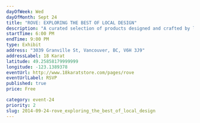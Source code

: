 ```yaml
---
dayOfWeek: Wed
dayOfMonth: Sept 24
title: "ROVE: EXPLORING THE BEST OF LOCAL DESIGN"
description: "A curated selection of products designed and crafted by local talent. Celebrate the richness of local design in an evening of shopping and refreshment."
startTime: 6:00 PM
endTime: 9:00 PM
type: Exhibit
address: "3039 Granville St, Vancouver, BC, V6H 3J9"
addressLabel: 18 Karat
latitude: 49.25858179999999
longitude: -123.1389378
eventUrl: http://www.18karatstore.com/pages/rove
eventUrlLabel: RSVP
published: true
price: Free

category: event-24
priority: 2
slug: 2014-09-24-rove_exploring_the_best_of_local_design
---
```

